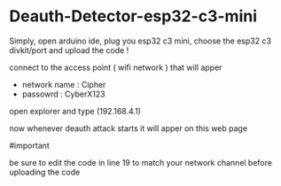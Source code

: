 # Deauth-Detector-esp32-c3-mini

Simply, open arduino ide, plug you esp32 c3 mini, choose the esp32 c3 divkit/port and upload the code !

connect to the access point ( wifi network ) that will apper
- network name : Cipher
- passowrd : CyberX123

open explorer and type (192.168.4.1)

now whenever deauth attack starts it will apper on this web page

#important 

be sure to edit the code in line 19 to match your network channel before uploading the code
